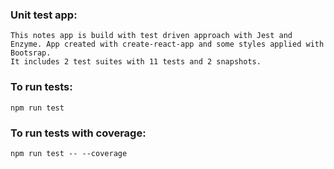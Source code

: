 ### Unit test app:
    This notes app is build with test driven approach with Jest and Enzyme. App created with create-react-app and some styles applied with Bootsrap.
    It includes 2 test suites with 11 tests and 2 snapshots.
### To run tests:
    npm run test
### To run tests with coverage:
    npm run test -- --coverage